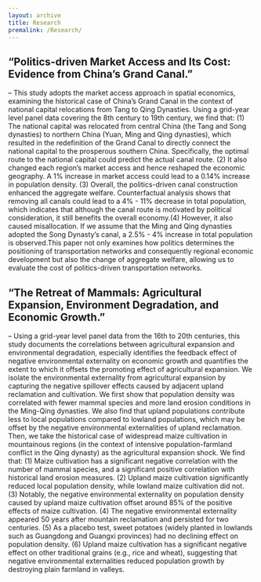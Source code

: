 ```yaml
---
layout: archive
title: Research
premalink: /Research/
---
```


## **“Politics-driven Market Access and Its Cost: Evidence from China’s Grand Canal.”** 
– This study adopts the market access approach in spatial economics, examining the historical case of China’s Grand Canal in the context of national capital relocations from Tang to Qing Dynasties. Using a grid-year level panel data covering the 8th century to 19th century, we find that: (1) The national capital was relocated from central China (the Tang and Song dynasties) to northern China (Yuan, Ming and Qing dynasties), which resulted in the redefinition of the Grand Canal to directly connect the national capital to the prosperous southern China. Specifically, the optimal route to the national capital could predict the actual canal route. (2) It also changed each region’s market access and hence reshaped the economic geography. A 1% increase in market access could lead to a 0.14% increase in population density. (3) Overall, the politics-driven canal construction enhanced the aggregate welfare. Counterfactual analysis shows that removing all canals could lead to a 4% - 11% decrease in total population, which indicates that although the canal route is motivated by political consideration, it still benefits the overall economy.(4) However, it also caused misallocation. If we assume that the Ming and Qing dynasties adopted the Song Dynasty’s canal, a 2.5% - 4% increase in total population is observed.This paper not only examines how politics determines the positioning of transportation networks and consequently regional economic development but also the change of aggregate welfare, allowing us to evaluate the cost of politics-driven transportation networks.


## **“The Retreat of Mammals: Agricultural Expansion, Environment Degradation, and Economic Growth.”** 

– Using a grid-year level panel data from the 16th to 20th centuries, this study documents the correlations between agricultural expansion and environmental degradation, especially identifies the feedback effect of negative environmental externality on economic growth and quantifies the extent to which it offsets the promoting effect of agricultural expansion. We isolate the environmental externality from agricultural expansion by capturing the negative spillover effects caused by adjacent upland reclamation and cultivation. We first show that population density was correlated with fewer mammal species and more land erosion conditions in the Ming-Qing dynasties. We also find that upland populations contribute less to local populations compared to lowland populations, which may be offset by the negative environmental externalities of upland reclamation. 
Then, we take the historical case of widespread maize cultivation in mountainous regions (in the context of intensive population-farmland conflict in the Qing dynasty) as the agricultural expansion shock. We find that: (1) Maize cultivation has a significant negative correlation with the number of mammal species, and a significant positive correlation with historical land erosion measures. (2) Upland maize cultivation significantly reduced local population density, while lowland maize cultivation did not. (3) Notably, the negative environmental externality on population density caused by upland maize cultivation offset around 85% of the positive effects of maize cultivation. (4) The negative environmental externality appeared 50 years after mountain reclamation and persisted for two centuries. (5) As a placebo test, sweet potatoes (widely planted in lowlands such as Guangdong and Guangxi provinces) had no declining effect on population density. (6) Upland maize cultivation has a significant negative effect on other traditional grains (e.g., rice and wheat), suggesting that negative environmental externalities reduced population growth by destroying plain farmland in valleys.
